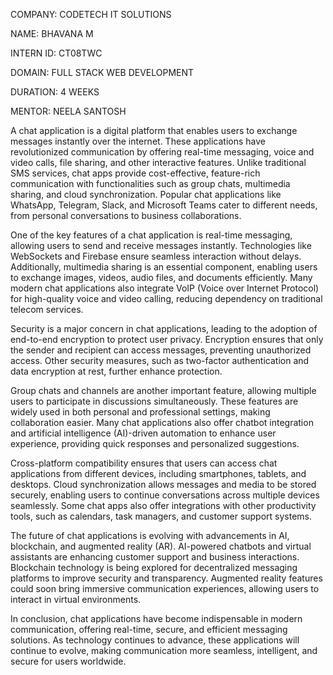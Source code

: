 COMPANY: CODETECH IT SOLUTIONS

NAME: BHAVANA M

INTERN ID: CT08TWC

DOMAIN: FULL STACK WEB DEVELOPMENT

DURATION: 4 WEEKS

MENTOR: NEELA SANTOSH

A chat application is a digital platform that enables users to exchange messages instantly over the internet. These applications have revolutionized communication by offering real-time messaging, voice and video calls, file sharing, and other interactive features. Unlike traditional SMS services, chat apps provide cost-effective, feature-rich communication with functionalities such as group chats, multimedia sharing, and cloud synchronization. Popular chat applications like WhatsApp, Telegram, Slack, and Microsoft Teams cater to different needs, from personal conversations to business collaborations.  

One of the key features of a chat application is real-time messaging, allowing users to send and receive messages instantly. Technologies like WebSockets and Firebase ensure seamless interaction without delays. Additionally, multimedia sharing is an essential component, enabling users to exchange images, videos, audio files, and documents efficiently. Many modern chat applications also integrate VoIP (Voice over Internet Protocol) for high-quality voice and video calling, reducing dependency on traditional telecom services.  

Security is a major concern in chat applications, leading to the adoption of end-to-end encryption to protect user privacy. Encryption ensures that only the sender and recipient can access messages, preventing unauthorized access. Other security measures, such as two-factor authentication and data encryption at rest, further enhance protection.  

Group chats and channels are another important feature, allowing multiple users to participate in discussions simultaneously. These features are widely used in both personal and professional settings, making collaboration easier. Many chat applications also offer chatbot integration and artificial intelligence (AI)-driven automation to enhance user experience, providing quick responses and personalized suggestions.  

Cross-platform compatibility ensures that users can access chat applications from different devices, including smartphones, tablets, and desktops. Cloud synchronization allows messages and media to be stored securely, enabling users to continue conversations across multiple devices seamlessly. Some chat apps also offer integrations with other productivity tools, such as calendars, task managers, and customer support systems.  

The future of chat applications is evolving with advancements in AI, blockchain, and augmented reality (AR). AI-powered chatbots and virtual assistants are enhancing customer support and business interactions. Blockchain technology is being explored for decentralized messaging platforms to improve security and transparency. Augmented reality features could soon bring immersive communication experiences, allowing users to interact in virtual environments.  

In conclusion, chat applications have become indispensable in modern communication, offering real-time, secure, and efficient messaging solutions. As technology continues to advance, these applications will continue to evolve, making communication more seamless, intelligent, and secure for users worldwide.
